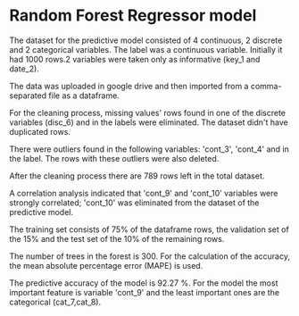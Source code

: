 # Random Forest Regressor model

The dataset for the predictive model consisted of 4 continuous, 2 discrete and 2 categorical variables. The label was a continuous variable. Initially it had 1000 rows.2 variables were taken only as informative (key_1 and date_2).

The data was uploaded in google drive and then imported from a comma-separated file as a dataframe.

For the cleaning process, missing values' rows found in one of the discrete variables (disc_6) and in the labels were eliminated. The dataset didn't have duplicated rows.

There were outliers found in the following variables: 'cont_3', 'cont_4' and in the label. The rows with these outliers were also deleted.

After the cleaning process there are 789 rows left in the total dataset.

A correlation analysis indicated that 'cont_9' and 'cont_10' variables were strongly correlated; 'cont_10' was eliminated from the dataset of the predictive model.

The training set consists of 75% of the dataframe rows, the validation set of the 15% and the test set of the 10% of the remaining rows.

The number of trees in the forest is 300. For the calculation of the accuracy, the mean absolute percentage error (MAPE) is used.

The predictive accuracy of the model is 92.27 %. For the model the most important feature is variable 'cont_9' and the least important ones are the categorical (cat_7,cat_8). 







